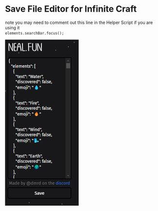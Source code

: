 # Save File Editor for Infinite Craft

note you may need to comment out this line in the Helper Script if you are using it<br/>
<code>elements.searchBar.focus();</code>

<img src="image.png">
